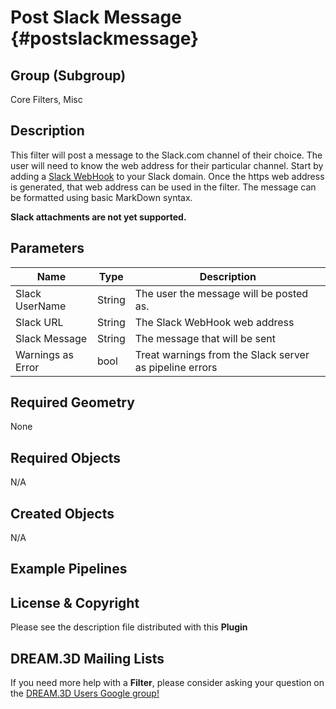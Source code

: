 Post Slack Message {#postslackmessage}
=============

## Group (Subgroup) ##

Core Filters, Misc

## Description ##

This filter will post a message to the Slack.com channel of their choice. The user will need to know the web address for their particular channel. Start by adding a [Slack WebHook](https://slack.com/apps/A0F7XDUAZ-incoming-webhooks) to your Slack domain. Once the https web address is generated, that web address can be used in the filter. The message can be formatted using basic MarkDown syntax. 

**Slack attachments are not yet supported.**

## Parameters ##

| Name             | Type | Description |
|------------------|------| ------------|
| Slack UserName | String | The user the message will be posted as. |
| Slack URL | String | The Slack WebHook web address |
| Slack Message | String | The message that will be sent |
| Warnings as Error | bool | Treat warnings from the Slack server as pipeline errors |

## Required Geometry ##

None

## Required Objects ##

N/A

## Created Objects ##

N/A


## Example Pipelines ##



## License & Copyright ##

Please see the description file distributed with this **Plugin**

## DREAM.3D Mailing Lists ##

If you need more help with a **Filter**, please consider asking your question on the [DREAM.3D Users Google group!](https://groups.google.com/forum/?hl=en#!forum/dream3d-users)

